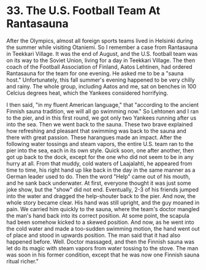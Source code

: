 


    
# 33. The U.S. Football Team At Rantasauna

After the Olympics, almost all foreign sports teams lived in Helsinki during the summer while visiting Otaniemi. So I remember a case from Rantasauna in Teekkari Village. It was the end of August, and the U.S. football team was on its way to the Soviet Union, living for a day in Teekkari Village. The then coach of the Football Association of Finland, Aatos Lehtinen, had ordered Rantasauna for the team for one evening. He asked me to be a "sauna host." Unfortunately, this fall summer's evening happened to be very chilly and rainy. The whole group, including Aatos and me, sat on benches in 100 Celcius degrees heat, which the Yankees considered horrifying.

I then said, "in my fluent American language," that "according to the ancient Finnish sauna tradition, we will all go swimming now." So Lehtonen and I ran to the pier, and in this first round, we got only two Yankees running after us into the sea. Then we went back to the sauna. These two brave explained how refreshing and pleasant that swimming was back to the sauna and there with great passion. These harangues made an impact. After the following water tossings and steam vapors, the entire U.S. team ran to the pier into the sea, each in its own style. Quick soon, one after another, then got up back to the dock, except for the one who did not seem to be in any hurry at all. From that muddy, cold waters of Laajalahti, he appeared from time to time, his right hand up like back in the day in the same manner as a German leader used to do.
Then the word "Help" came out of his mouth, and he sank back underwater. At first, everyone thought it was just some joke show, but the "show" did not end. Eventually, 2-3 of his friends jumped into the water and dragged the help-shouter back to the pier. And now, the whole story became clear. His hand was still upright, and the guy moaned in pain. We carried him quickly to the sauna, where the team's doctor mangled the man's hand back into its correct position. At some point, the scapula had been somehow kicked to a skewed position. And now, as he went into the cold water and made a too-sudden swimming motion, the hand went out of place and stood in upwards position. The man said that it had also happened before. Well. Doctor massaged, and then the Finnish sauna was let do its magic with steam vapors from water tossing to the stove. The man was soon in his former condition, except that he was now one Finnish sauna ritual richer."
